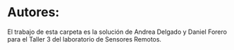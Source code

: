 # Autores:
El trabajo de esta carpeta es la solución de Andrea Delgado y Daniel Forero para el Taller 3 del laboratorio de Sensores Remotos.
